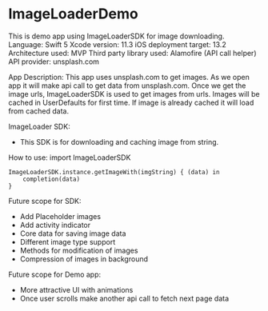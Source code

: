 # ImageLoaderDemo

This is demo app using ImageLoaderSDK for image downloading.
Language: Swift 5
Xcode version: 11.3
iOS deployment target: 13.2 
Architecture used: MVP
Third party library used: Alamofire (API call helper)
API provider: unsplash.com

App Description: 
This app uses unsplash.com to get images. As we open app it will make api call to get data from unsplash.com. Once we get the image urls, ImageLoaderSDK is used to get images from urls. Images will be cached in UserDefaults for first time. If image is already cached it will load from cached data.

ImageLoader SDK:
- This SDK is for downloading and caching image from string.

How to use:
    import ImageLoaderSDK
    
    ImageLoaderSDK.instance.getImageWith(imgString) { (data) in
        completion(data)
    }

Future scope for SDK:
- Add Placeholder images 
- Add activity indicator 
- Core data for saving image data
- Different image type support 
- Methods for modification of images 
- Compression of images in background 

Future scope for Demo app:
- More attractive UI with animations 
- Once user scrolls make another api call to fetch next page data
